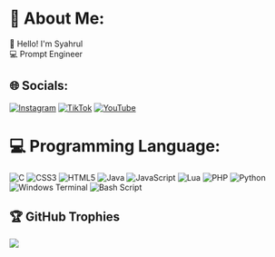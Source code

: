 # 💫 About Me:
👋 Hello! I'm Syahrul<br> 💻 Prompt Engineer


## 🌐 Socials:
[![Instagram](https://img.shields.io/badge/Instagram-%23E4405F.svg?logo=Instagram&logoColor=white)](https://instagram.com/syhrlmyz.id) [![TikTok](https://img.shields.io/badge/TikTok-%23000000.svg?logo=TikTok&logoColor=white)](https://tiktok.com/@syhrlmyz.id) [![YouTube](https://img.shields.io/badge/YouTube-%23FF0000.svg?logo=YouTube&logoColor=white)](https://youtube.com/@SyhrlmyZID) 

# 💻 Programming Language:
![C](https://img.shields.io/badge/c-%2300599C.svg?style=for-the-badge&logo=c&logoColor=white) ![CSS3](https://img.shields.io/badge/css3-%231572B6.svg?style=for-the-badge&logo=css3&logoColor=white) ![HTML5](https://img.shields.io/badge/html5-%23E34F26.svg?style=for-the-badge&logo=html5&logoColor=white) ![Java](https://img.shields.io/badge/java-%23ED8B00.svg?style=for-the-badge&logo=openjdk&logoColor=white) ![JavaScript](https://img.shields.io/badge/javascript-%23323330.svg?style=for-the-badge&logo=javascript&logoColor=%23F7DF1E) ![Lua](https://img.shields.io/badge/lua-%232C2D72.svg?style=for-the-badge&logo=lua&logoColor=white) ![PHP](https://img.shields.io/badge/php-%23777BB4.svg?style=for-the-badge&logo=php&logoColor=white) ![Python](https://img.shields.io/badge/python-3670A0?style=for-the-badge&logo=python&logoColor=ffdd54) ![Windows Terminal](https://img.shields.io/badge/Windows%20Terminal-%234D4D4D.svg?style=for-the-badge&logo=windows-terminal&logoColor=white) ![Bash Script](https://img.shields.io/badge/bash_script-%23121011.svg?style=for-the-badge&logo=gnu-bash&logoColor=white) 

## 🏆 GitHub Trophies
![](https://github-profile-trophy.vercel.app/?username=SyhrlmyZID&theme=radical&no-frame=false&no-bg=true&margin-w=4)
